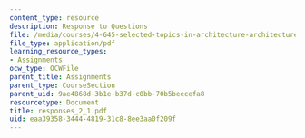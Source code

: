 ```yaml
---
content_type: resource
description: Response to Questions
file: /media/courses/4-645-selected-topics-in-architecture-architecture-from-1750-to-the-present-fall-2004/eaa393583444481931c88ee3aa0f209f_responses_2_1.pdf
file_type: application/pdf
learning_resource_types:
- Assignments
ocw_type: OCWFile
parent_title: Assignments
parent_type: CourseSection
parent_uid: 9ae4868d-3b1e-b37d-c0bb-70b5beecefa8
resourcetype: Document
title: responses_2_1.pdf
uid: eaa39358-3444-4819-31c8-8ee3aa0f209f
---
```

